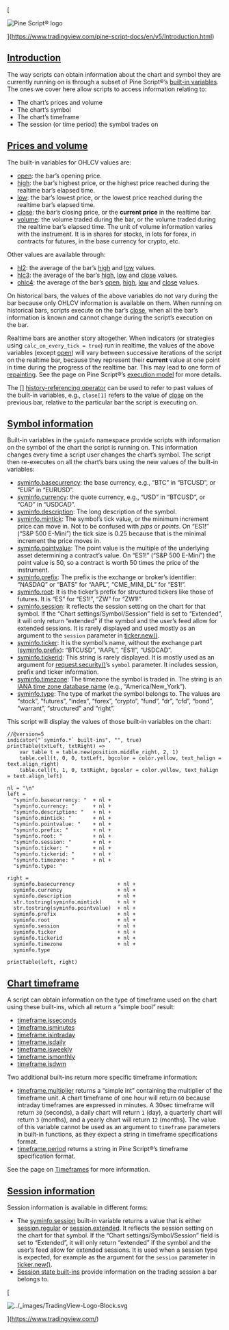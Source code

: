 [

![Pine Script® logo](https://tradingview.com/pine-script-docs/en/v5/_images/Pine-script-logo.svg)

](https://www.tradingview.com/pine-script-docs/en/v5/Introduction.html)

[Introduction](#id1)
-------------------------------------------------------------------

The way scripts can obtain information about the chart and symbol they are currently running on is through a subset of Pine Script®’s [built-in variables](https://tradingview.com/pine-script-docs/en/v5/language/Built-ins.html#pagebuiltinfunctions-builtinvariables). The ones we cover here allow scripts to access information relating to:

*   The chart’s prices and volume
*   The chart’s symbol
*   The chart’s timeframe
*   The session (or time period) the symbol trades on

[Prices and volume](#id2)
-----------------------------------------------------------------------------

The built-in variables for OHLCV values are:

*   [open](https://www.tradingview.com/pine-script-reference/v5/#var_open): the bar’s opening price.
*   [high](https://www.tradingview.com/pine-script-reference/v5/#var_high): the bar’s highest price, or the highest price reached during the realtime bar’s elapsed time.
*   [low](https://www.tradingview.com/pine-script-reference/v5/#var_low): the bar’s lowest price, or the lowest price reached during the realtime bar’s elapsed time.
*   [close](https://www.tradingview.com/pine-script-reference/v5/#var_close): the bar’s closing price, or the **current price** in the realtime bar.
*   [volume](https://www.tradingview.com/pine-script-reference/v5/#var_volume): the volume traded during the bar, or the volume traded during the realtime bar’s elapsed time. The unit of volume information varies with the instrument. It is in shares for stocks, in lots for forex, in contracts for futures, in the base currency for crypto, etc.

Other values are available through:

*   [hl2](https://www.tradingview.com/pine-script-reference/v5/#var_hl2): the average of the bar’s [high](https://www.tradingview.com/pine-script-reference/v5/#var_high) and [low](https://www.tradingview.com/pine-script-reference/v5/#var_low) values.
*   [hlc3](https://www.tradingview.com/pine-script-reference/v5/#var_hlc3): the average of the bar’s [high](https://www.tradingview.com/pine-script-reference/v5/#var_high), [low](https://www.tradingview.com/pine-script-reference/v5/#var_low) and [close](https://www.tradingview.com/pine-script-reference/v5/#var_close) values.
*   [ohlc4](https://www.tradingview.com/pine-script-reference/v5/#var_ohlc4): the average of the bar’s [open](https://www.tradingview.com/pine-script-reference/v5/#var_open), [high](https://www.tradingview.com/pine-script-reference/v5/#var_high), [low](https://www.tradingview.com/pine-script-reference/v5/#var_low) and [close](https://www.tradingview.com/pine-script-reference/v5/#var_close) values.

On historical bars, the values of the above variables do not vary during the bar because only OHLCV information is available on them. When running on historical bars, scripts execute on the bar’s [close](https://www.tradingview.com/pine-script-reference/v5/#var_close), when all the bar’s information is known and cannot change during the script’s execution on the bar.

Realtime bars are another story altogether. When indicators (or strategies using `calc_on_every_tick = true`) run in realtime, the values of the above variables (except [open](https://www.tradingview.com/pine-script-reference/v5/#var_open)) will vary between successive iterations of the script on the realtime bar, because they represent their **current** value at one point in time during the progress of the realtime bar. This may lead to one form of [repainting](https://tradingview.com/pine-script-docs/en/v5/concepts/Repainting.html#pagerepainting). See the page on Pine Script®’s [execution model](https://tradingview.com/pine-script-docs/en/v5/language/Execution_model.html#pageexecutionmodel) for more details.

The [\[\]](https://www.tradingview.com/pine-script-reference/v5/#op_[]) [history-referencing operator](https://tradingview.com/pine-script-docs/en/v5/language/Operators.html#pageoperators-historyreferencingoperator) can be used to refer to past values of the built-in variables, e.g., `close[1]` refers to the value of [close](https://www.tradingview.com/pine-script-reference/v5/#var_close) on the previous bar, relative to the particular bar the script is executing on.

[Symbol information](#id3)
-------------------------------------------------------------------------------

Built-in variables in the `syminfo` namespace provide scripts with information on the symbol of the chart the script is running on. This information changes every time a script user changes the chart’s symbol. The script then re-executes on all the chart’s bars using the new values of the built-in variables:

*   [syminfo.basecurrency](https://www.tradingview.com/pine-script-reference/v5/#var_syminfo{dot}basecurrency): the base currency, e.g., “BTC” in “BTCUSD”, or “EUR” in “EURUSD”.
*   [syminfo.currency](https://www.tradingview.com/pine-script-reference/v5/#var_syminfo{dot}currency): the quote currency, e.g., “USD” in “BTCUSD”, or “CAD” in “USDCAD”.
*   [syminfo.description](https://www.tradingview.com/pine-script-reference/v5/#var_syminfo{dot}description): The long description of the symbol.
*   [syminfo.mintick](https://www.tradingview.com/pine-script-reference/v5/#var_syminfo{dot}mintick): The symbol’s tick value, or the minimum increment price can move in. Not to be confused with _pips_ or _points_. On “ES1!” (“S&P 500 E-Mini”) the tick size is 0.25 because that is the minimal increment the price moves in.
*   [syminfo.pointvalue](https://www.tradingview.com/pine-script-reference/v5/#var_syminfo{dot}pointvalue): The point value is the multiple of the underlying asset determining a contract’s value. On “ES1!” (“S&P 500 E-Mini”) the point value is 50, so a contract is worth 50 times the price of the instrument.
*   [syminfo.prefix](https://www.tradingview.com/pine-script-reference/v5/#var_syminfo{dot}prefix): The prefix is the exchange or broker’s identifier: “NASDAQ” or “BATS” for “AAPL”, “CME\_MINI\_DL” for “ES1!”.
*   [syminfo.root](https://www.tradingview.com/pine-script-reference/v5/#var_syminfo{dot}root): It is the ticker’s prefix for structured tickers like those of futures. It is “ES” for “ES1!”, “ZW” for “ZW1!”.
*   [syminfo.session](https://www.tradingview.com/pine-script-reference/v5/#var_syminfo{dot}session): It reflects the session setting on the chart for that symbol. If the “Chart settings/Symbol/Session” field is set to “Extended”, it will only return “extended” if the symbol and the user’s feed allow for extended sessions. It is rarely displayed and used mostly as an argument to the `session` parameter in [ticker.new()](https://www.tradingview.com/pine-script-reference/v5/#fun_ticker{dot}new).
*   [syminfo.ticker](https://www.tradingview.com/pine-script-reference/v5/#var_syminfo{dot}ticker): It is the symbol’s name, without the exchange part ([syminfo.prefix](https://www.tradingview.com/pine-script-reference/v5/#var_syminfo{dot}prefix)): “BTCUSD”, “AAPL”, “ES1!”, “USDCAD”.
*   [syminfo.tickerid](https://www.tradingview.com/pine-script-reference/v5/#var_syminfo{dot}tickerid): This string is rarely displayed. It is mostly used as an argument for [request.security()](https://www.tradingview.com/pine-script-reference/v5/#fun_request{dot}security)’s `symbol` parameter. It includes session, prefix and ticker information.
*   [syminfo.timezone](https://www.tradingview.com/pine-script-reference/v5/#var_syminfo{dot}timezone): The timezone the symbol is traded in. The string is an [IANA time zone database name](https://en.wikipedia.org/wiki/List_of_tz_database_time_zones) (e.g., “America/New\_York”).
*   [syminfo.type](https://www.tradingview.com/pine-script-reference/v5/#var_syminfo{dot}type): The type of market the symbol belongs to. The values are “stock”, “futures”, “index”, “forex”, “crypto”, “fund”, “dr”, “cfd”, “bond”, “warrant”, “structured” and “right”.

This script will display the values of those built-in variables on the chart:

```
//@version=5
indicator("`syminfo.*` built-ins", "", true)
printTable(txtLeft, txtRight) =>
    var table t = table.new(position.middle_right, 2, 1)
    table.cell(t, 0, 0, txtLeft, bgcolor = color.yellow, text_halign = text.align_right)
    table.cell(t, 1, 0, txtRight, bgcolor = color.yellow, text_halign = text.align_left)

nl = "\n"
left =
  "syminfo.basecurrency: "  + nl +
  "syminfo.currency: "      + nl +
  "syminfo.description: "   + nl +
  "syminfo.mintick: "       + nl +
  "syminfo.pointvalue: "    + nl +
  "syminfo.prefix: "        + nl +
  "syminfo.root: "          + nl +
  "syminfo.session: "       + nl +
  "syminfo.ticker: "        + nl +
  "syminfo.tickerid: "      + nl +
  "syminfo.timezone: "      + nl +
  "syminfo.type: "

right =
  syminfo.basecurrency              + nl +
  syminfo.currency                  + nl +
  syminfo.description               + nl +
  str.tostring(syminfo.mintick)     + nl +
  str.tostring(syminfo.pointvalue)  + nl +
  syminfo.prefix                    + nl +
  syminfo.root                      + nl +
  syminfo.session                   + nl +
  syminfo.ticker                    + nl +
  syminfo.tickerid                  + nl +
  syminfo.timezone                  + nl +
  syminfo.type

printTable(left, right)

```


[Chart timeframe](#id4)
-------------------------------------------------------------------------

A script can obtain information on the type of timeframe used on the chart using these built-ins, which all return a “simple bool” result:

*   [timeframe.isseconds](https://www.tradingview.com/pine-script-reference/v5/#var_timeframe{dot}isseconds)
*   [timeframe.isminutes](https://www.tradingview.com/pine-script-reference/v5/#var_timeframe{dot}isminutes)
*   [timeframe.isintraday](https://www.tradingview.com/pine-script-reference/v5/#var_timeframe{dot}isintraday)
*   [timeframe.isdaily](https://www.tradingview.com/pine-script-reference/v5/#var_timeframe{dot}isdaily)
*   [timeframe.isweekly](https://www.tradingview.com/pine-script-reference/v5/#var_timeframe{dot}isweekly)
*   [timeframe.ismonthly](https://www.tradingview.com/pine-script-reference/v5/#var_timeframe{dot}ismonthly)
*   [timeframe.isdwm](https://www.tradingview.com/pine-script-reference/v5/#var_timeframe{dot}isdwm)

Two additional built-ins return more specific timeframe information:

*   [timeframe.multiplier](https://www.tradingview.com/pine-script-reference/v5/#var_timeframe{dot}multiplier) returns a “simple int” containing the multiplier of the timeframe unit. A chart timeframe of one hour will return `60` because intraday timeframes are expressed in minutes. A 30sec timeframe will return `30` (seconds), a daily chart will return `1` (day), a quarterly chart will return `3` (months), and a yearly chart will return `12` (months). The value of this variable cannot be used as an argument to `timeframe` parameters in built-in functions, as they expect a string in timeframe specifications format.
*   [timeframe.period](https://www.tradingview.com/pine-script-reference/v5/#var_timeframe{dot}period) returns a string in Pine Script®’s timeframe specification format.

See the page on [Timeframes](https://tradingview.com/pine-script-docs/en/v5/concepts/Timeframes.html#pagetimeframes) for more information.

[Session information](#id5)
---------------------------------------------------------------------------------

Session information is available in different forms:

*   The [syminfo.session](https://www.tradingview.com/pine-script-reference/v5/#var_syminfo{dot}session) built-in variable returns a value that is either [session.regular](https://www.tradingview.com/pine-script-reference/v5/#var_session{dot}regular) or [session.extended](https://www.tradingview.com/pine-script-reference/v5/#var_session{dot}extended). It reflects the session setting on the chart for that symbol. If the “Chart settings/Symbol/Session” field is set to “Extended”, it will only return “extended” if the symbol and the user’s feed allow for extended sessions. It is used when a session type is expected, for example as the argument for the `session` parameter in [ticker.new()](https://www.tradingview.com/pine-script-reference/v5/#fun_ticker{dot}new).
*   [Session state built-ins](https://tradingview.com/pine-script-docs/en/v5/concepts/Sessions.html#pagesessions-sessionstates) provide information on the trading session a bar belongs to.

[

![../_images/TradingView-Logo-Block.svg](https://tradingview.com/pine-script-docs/en/v5/_images/TradingView-Logo-Block.svg)

](https://www.tradingview.com/)